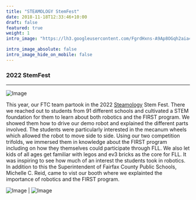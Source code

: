 ```yaml
---
title: "STEAMOLOGY StemFest"
date: 2018-11-18T12:33:46+10:00
draft: false
featured: true
weight: 1
intro_image: "https://lh3.googleusercontent.com/FgrdHxns-A9Ap8OGqh2aia4dYnCZoh9QD4iQtXb8qUHXUcPRTfN34qloh4TmTpIGD6dF0C5Lf1cGqqokJs4665baQ05STB8g-Jg-q17OIk1lcKa2kZG9S020LFbvwDKNLCRcf5Nogyaf01owrtE5jts9VXQ2n9i-vfa4FUeuQ1c9LRKZrSiGoXjR_CPZhDgf5kSBio7SY1zhzzTOCcD4H4JZb2DvMN0dH_nKNEI-JjmnK_WWSe-dZo0BMtsdkpuzZ6X4vMPN6v49tP5rULRPaarfrXqhCijriRfZt_AbghSwjM0DDRLkN7qbmhjdczLGbT74JivMKeO3c-RPxgSLOPnr-ALknFFO2ta-pC_SxW0988LDLTtf3CcJW8xRQW0RgB6uJJiZkEg_khqiNBStqKkRhVPDW6Dw3aEyKmaK5Ilqp4Ykd0fzC-RuQrlv2PQiGR5q_6lqgOD9CL7zspa1pa8SvZo4_OC-nIOEHg42TFpGZHMtSDL3-1bcuGU5wDzWAMrNUCRP0D5SMU8k4MQS34gx-I2wrFtTtMhKx3FhYDf7soCZGIhZL4M0vYfZHQi4cWbo0jgX8I__ljTxMG621RNOcoJCF8CpdpnPcAoIBLUli11FqK7V-jTSSRHxIUWyB1w24ObPgu6VlY6P42OIa20xG7J91_eiYe41kolstb8H3tbxQiOrZEeAUurWI2LuR5LJB1s-6tjiFkQwtHcBwR_CL1FNXPVeRmK1YPO2gC8gqoZxdxEwyc8WWCSJ70EXpCdD07Z2YK7oemX3-xVy_u1UTrA8WY7BPgGFhAwVf22HDFntKBG0x2iwaLu9zevVQc6UEkPLF_NDcHxrfuCkuj7Tbxwc16MHy8C-BFuYYsSw0-PeoW9ycNtNaZDs7b9ommZqbiasMH_Jrerq1cMySBkvi-q4RfZoKT3dSUiD_aw-q3N7JuXUCvY-Hq1epQFAyLsm73niPRkVfnpTKHZlrUZ0BN1Jt-35Vgjbgnvo-oh7HgeICDBYd_PlUCTtW8TyZB3hXgZDJfByI7-_gA9O1zahF6QMLkp7wseEAMxcnMkFgW-D1E-Z=w828-h621-no?authuser=3"

intro_image_absolute: false
intro_image_hide_on_mobile: false
---
```


### 2022 StemFest
____________

![Image](/images/out/stemfest_reid.jpg)

This year, our FTC team partook in the 2022 [Steamology](https://www.steamologyus.org/) Stem Fest. There we reached out to students from 91 different schools and cultivated a STEM foundation for them to learn about both robotics and the FIRST program. We showed them how to drive our demo robot and explained the different parts involved. The students were particularly interested in the mecanum wheels which allowed the robot to move side to side. Using our two competition trifolds, we immersed them in knowledge about the FIRST program including on how they themselves could participate through FLL. We also let kids of all ages get familiar with legos and ev3 bricks as the core for FLL. It was inspiring to see how much of an interest the students took in robotics. In addition to this the Superintendent of Fairfax County Public Schools, Michelle C. Reid, came to vist our booth where we explainted the importance of robotics and the FIRST program. 

![Image](/images/out/stemfest_lindsay.jpg) |  ![Image](/images/out/stemfest_winnie.jpg)



